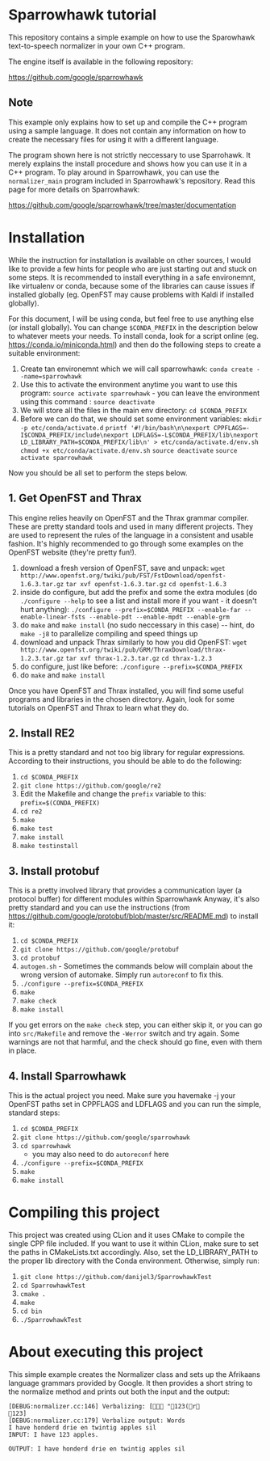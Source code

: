 # Sparrowhawk tutorial

This repository contains a simple example on how to use the Sparowhawk text-to-speech normalizer in your own C++ program.

The engine itself is available in the following repository:

https://github.com/google/sparrowhawk

## Note

This example only explains how to set up and compile the C++ program using a sample language. It does not contain any information on how to create the necessary files for using it with a different language.

The program shown here is not strictly neccessary to use Sparrohawk. It merely explains the install procedure and shows how you can use it in a C++ program. To play around in Sparrowhawk, you can use the `normalizer_main` program included in Sparrowhawk's repository. Read this page for more details on Sparrowhawk:

https://github.com/google/sparrowhawk/tree/master/documentation

# Installation

While the instruction for installation is available on other sources, I would like to provide a few hints for people who are just starting out and stuck on some steps. It is recommended to install everything in a safe environemnt, like virtualenv or conda, because some of the libraries can cause issues if installed globally (eg. OpenFST may cause problems with Kaldi if installed globally).

For this document, I will be using conda, but feel free to use anything else (or install globally). You can change `$CONDA_PREFIX` in the description below to whatever meets your needs. To install conda, look for a script online (eg. https://conda.io/miniconda.html) and then do the following steps to create a suitable environment:

  1. Create tan environemnt which we will call sparrowhawk:
     `conda create --name=sparrowhawk`
  2. Use this to activate the environment anytime you want to use this program:
     `source activate sparrowhawk`
    - you can leave the environment using this command :
     `source deactivate`
  3. We will store all the files in the main env directory:
     `cd $CONDA_PREFIX`
  4. Before we can do that, we should set some environment variables:
     `mkdir -p etc/conda/activate.d`
     `printf '#!/bin/bash\n\nexport CPPFLAGS=-I$CONDA_PREFIX/include\nexport LDFLAGS=-L$CONDA_PREFIX/lib\nexport LD_LIBRARY_PATH=$CONDA_PREFIX/lib\n' > etc/conda/activate.d/env.sh`
     `chmod +x etc/conda/activate.d/env.sh`
     `source deactivate`
     `source activate sparrowhawk`

Now you should be all set to perform the steps below.

## 1. Get OpenFST and Thrax

This engine relies heavily on OpenFST and the Thrax grammar compiler. These are pretty standard tools and used in many different projects. They are used to represent the rules of the language in a consistent and usable fashion. It's highly recommended to go through some examples on the OpenFST website (they're pretty fun!).

  1. download a fresh version of OpenFST, save and unpack:
     `wget http://www.openfst.org/twiki/pub/FST/FstDownload/openfst-1.6.3.tar.gz`
     `tar xvf openfst-1.6.3.tar.gz`
     `cd openfst-1.6.3`
  2. inside do configure, but add the prefix and some the extra modules (do `./configure --help` to see a list and install more if you want - it doesn't hurt anything):
    `./configure --prefix=$CONDA_PREFIX --enable-far --enable-linear-fsts --enable-pdt --enable-mpdt --enable-grm`
  3. do `make` and `make install` (no sudo neccessary in this case) -- hint, do `make -j8` to parallelize compiling and speed things up
  4. download and unpack Thrax similarly to how you did OpenFST:
     `wget http://www.openfst.org/twiki/pub/GRM/ThraxDownload/thrax-1.2.3.tar.gz`
     `tar xvf thrax-1.2.3.tar.gz`
     `cd thrax-1.2.3`
  6. do configure, just like before:
    `./configure --prefix=$CONDA_PREFIX`
  7. do `make` and `make install` 
     
Once you have OpenFST and Thrax installed, you will find some useful programs and libraries in the chosen directory. Again, look for some tutorials on OpenFST and Thrax to learn what they do.

## 2. Install RE2

This is a pretty standard and not too big library for regular expressions. According to their instructions, you should be able to do the following:

  1. `cd $CONDA_PREFIX`
  2. `git clone https://github.com/google/re2`
  3. Edit the Makefile and change the `prefix` variable to this:
     `prefix=$(CONDA_PREFIX)`
  3. `cd re2`
  4. `make`
  5. `make test`
  6. `make install`
  7. `make testinstall`

## 3. Install protobuf

This is a pretty involved library that provides a communication layer (a protocol buffer) for different modules within Sparrowhawk Anyway, it's also pretty standard and you can use the instructions (from https://github.com/google/protobuf/blob/master/src/README.md) to install it:

  1. `cd $CONDA_PREFIX`
  2. `git clone https://github.com/google/protobuf`
  3. `cd protobuf`
  4. `autogen.sh`
    - Sometimes the commands below will complain about the wrong version of automake. Simply run `autoreconf` to fix this.
  5. `./configure --prefix=$CONDA_PREFIX`
  5. `make`
  6. `make check`
  7. `make install`
  
If you get errors on the `make check` step, you can either skip it, or you can go into `src/Makefile` and remove the `-Werror` switch and try again. Some warnings are not that harmful, and the check should go fine, even with them in place.

## 4. Install Sparrowhawk

This is the actual project you need. Make sure you havemake -j your OpenFST paths set in CPPFLAGS and LDFLAGS and you can run the simple, standard steps:

  1. `cd $CONDA_PREFIX`
  2. `git clone https://github.com/google/sparrowhawk`
  3. `cd sparrowhawk`
     - you may also need to do `autoreconf` here
  4. `./configure --prefix=$CONDA_PREFIX`
  5. `make`
  6. `make install`  
  
# Compiling this project

This project was created using CLion and it uses CMake to compile the single CPP file included. If you want to use it within CLion, make sure to set the paths in CMakeLists.txt accordingly. Also, set the LD_LIBRARY_PATH to the proper lib directory with the Conda environment. Otherwise, simply run:

  1. `git clone https://github.com/danijel3/SparrowhawkTest`
  2. `cd SparrowhawkTest`
  3. `cmake .`
  4. `make`
  5. `cd bin`
  6. `./SparrowhawkTest`
 
# About executing this project

This simple example creates the Normalizer class and sets up the Afrikaans language grammars provided by Google. It then provides a short string to the normalize method and prints out both the input and the output:

```
[DEBUG:normalizer.cc:146] Verbalizing: [	"123(r
123]
[DEBUG:normalizer.cc:179] Verbalize output: Words
I have honderd drie en twintig apples sil
INPUT: I have 123 apples.

OUTPUT: I have honderd drie en twintig apples sil
```
